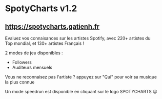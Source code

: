 # SpotyCharts v1.2

## https://spotycharts.gatienh.fr

Evaluez vos connaisances sur les artistes Spotify, avec 220+ artistes du Top mondial, et 130+ artistes Français !

2 modes de jeu disponibles :
- Followers
- Auditeurs mensuels

Vous ne reconnaisez pas l'artiste ? appuyez sur "Qui" pour voir sa musique la plus connue

Un mode speedrun est disponible en cliquant sur le logo SPOTYCHARTS 😉
